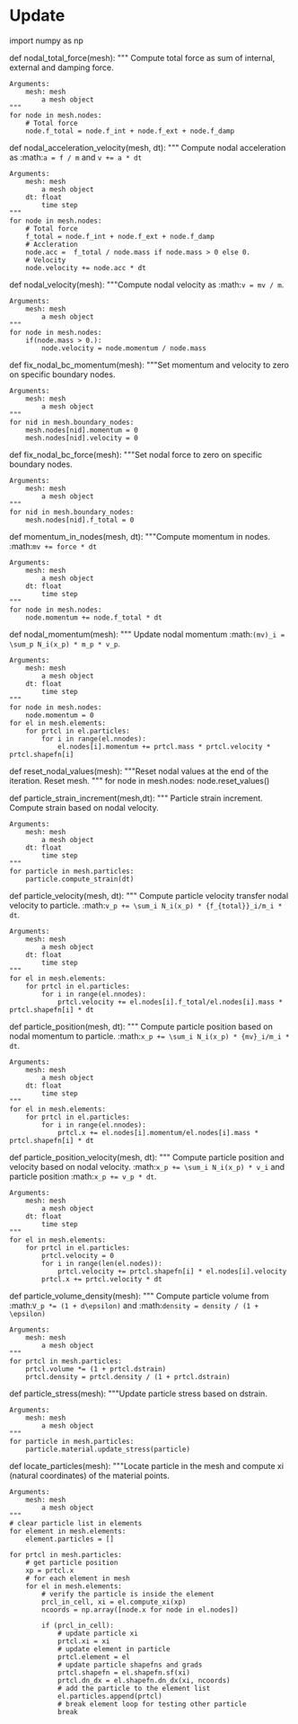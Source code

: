 # Update

import numpy as np

def nodal_total_force(mesh):
    """
    Compute total force as sum of internal, external and damping force.

    Arguments:
        mesh: mesh
            a mesh object
    """
    for node in mesh.nodes:
        # Total force
        node.f_total = node.f_int + node.f_ext + node.f_damp

def nodal_acceleration_velocity(mesh, dt):
    """
    Compute nodal acceleration as :math:`a = f / m` and `v += a * dt`
        
    Arguments:
        mesh: mesh
            a mesh object
        dt: float
            time step
    """
    for node in mesh.nodes:
        # Total force
        f_total = node.f_int + node.f_ext + node.f_damp
        # Accleration 
        node.acc =  f_total / node.mass if node.mass > 0 else 0.
        # Velocity
        node.velocity += node.acc * dt

def nodal_velocity(mesh):
    """Compute nodal velocity as :math:`v = mv / m`.

    Arguments:
        mesh: mesh
            a mesh object
    """
    for node in mesh.nodes:
        if(node.mass > 0.):
            node.velocity = node.momentum / node.mass

def fix_nodal_bc_momentum(mesh):
    """Set momentum and velocity to zero on specific boundary nodes.
    
    Arguments:
        mesh: mesh
            a mesh object
    """
    for nid in mesh.boundary_nodes:
        mesh.nodes[nid].momentum = 0
        mesh.nodes[nid].velocity = 0

def fix_nodal_bc_force(mesh):
    """Set nodal force to zero on specific boundary nodes.
    
    Arguments:
        mesh: mesh
            a mesh object
    """
    for nid in mesh.boundary_nodes:
        mesh.nodes[nid].f_total = 0

def momentum_in_nodes(mesh, dt):
    """Compute momentum in nodes. :math:`mv += force * dt`
    
    Arguments:
        mesh: mesh
            a mesh object
        dt: float
            time step
    """
    for node in mesh.nodes:
        node.momentum += node.f_total * dt

def nodal_momentum(mesh):
    """
    Update nodal momentum :math:`(mv)_i = \sum_p N_i(x_p) * m_p * v_p`.

    Arguments:
        mesh: mesh
            a mesh object
        dt: float
            time step
    """
    for node in mesh.nodes:
        node.momentum = 0
    for el in mesh.elements:
        for prtcl in el.particles:
            for i in range(el.nnodes):
                el.nodes[i].momentum += prtcl.mass * prtcl.velocity * prtcl.shapefn[i]

def reset_nodal_values(mesh):
    """Reset nodal values at the end of the iteration. Reset mesh.
    """
    for node in mesh.nodes:
        node.reset_values()
        
def particle_strain_increment(mesh,dt):
    """
    Particle strain increment. Compute strain based on nodal velocity. 

    Arguments:
        mesh: mesh
            a mesh object
        dt: float
            time step
    """
    for particle in mesh.particles:
        particle.compute_strain(dt)
        
def particle_velocity(mesh, dt):
    """
    Compute particle velocity transfer nodal velocity to particle. :math:`v_p += \sum_i N_i(x_p) * {f_{total}}_i/m_i * dt`.

    Arguments:
        mesh: mesh
            a mesh object
        dt: float
            time step
    """
    for el in mesh.elements:
        for prtcl in el.particles:
            for i in range(el.nnodes):
                prtcl.velocity += el.nodes[i].f_total/el.nodes[i].mass * prtcl.shapefn[i] * dt
       
def particle_position(mesh, dt):
    """
    Compute particle position based on nodal momentum to particle. :math:`x_p += \sum_i N_i(x_p) * {mv}_i/m_i * dt`.

    Arguments:
        mesh: mesh
            a mesh object
        dt: float
            time step
    """
    for el in mesh.elements:
        for prtcl in el.particles:
            for i in range(el.nnodes):
                prtcl.x += el.nodes[i].momentum/el.nodes[i].mass * prtcl.shapefn[i] * dt

def particle_position_velocity(mesh, dt):
    """
    Compute particle position and velocity based on nodal velocity. :math:`x_p += \sum_i N_i(x_p) * v_i` and particle position :math:`x_p += v_p * dt`.

    Arguments:
        mesh: mesh
            a mesh object
        dt: float
            time step
    """
    for el in mesh.elements:
        for prtcl in el.particles:
            prtcl.velocity = 0
            for i in range(len(el.nodes)):
                prtcl.velocity += prtcl.shapefn[i] * el.nodes[i].velocity
            prtcl.x += prtcl.velocity * dt

def particle_volume_density(mesh):
    """
    Compute particle volume from :math:`V_p *= (1 + d\epsilon)` and :math:`density = density / (1 + \epsilon)`

    Arguments:
        mesh: mesh
            a mesh object
    """
    for prtcl in mesh.particles:
        prtcl.volume *= (1 + prtcl.dstrain)
        prtcl.density = prtcl.density / (1 + prtcl.dstrain)


def particle_stress(mesh):
    """Update particle stress based on dstrain.

    Arguments:
        mesh: mesh
            a mesh object
    """
    for particle in mesh.particles:
        particle.material.update_stress(particle)

def locate_particles(mesh):
    """Locate particle in the mesh and compute xi (natural coordinates) of the material points.
    
    Arguments:
        mesh: mesh
            a mesh object
    """
    # clear particle list in elements
    for element in mesh.elements:
        element.particles = []
   
    for prtcl in mesh.particles:
        # get particle position
        xp = prtcl.x
        # for each element in mesh
        for el in mesh.elements:
            # verify the particle is inside the element
            prcl_in_cell, xi = el.compute_xi(xp)
            ncoords = np.array([node.x for node in el.nodes])
            
            if (prcl_in_cell):
                # update particle xi
                prtcl.xi = xi
                # update element in particle
                prtcl.element = el
                # update particle shapefns and grads
                prtcl.shapefn = el.shapefn.sf(xi)
                prtcl.dn_dx = el.shapefn.dn_dx(xi, ncoords)
                # add the particle to the element list
                el.particles.append(prtcl)
                # break element loop for testing other particle
                break
